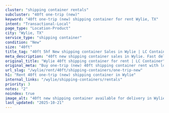 ```yaml
---
cluster: "shipping container rentals"
subcluster: "40ft one-trip (new)"
keyword: "40ft one-trip (new) shipping container for rent Wylie, TX"
intent: "Transactional-Local"
page_type: "Location-Product"
city: "Wylie, TX"
service_type: "shipping container"
condition: "New"
size: "40ft"
title_tag: "40ft 5hf New shipping container Sales in Wylie | LC Container"
meta_description: "40ft new shipping container sales in Wylie. Fast delivery, competitive pricing. Serving shipping containers area. Quote ID: D1N. Call (214) 524-4168 for your free quote today."
original_title: "Wylie 40ft shipping container for rent | LC Container"
original_meta: "Buy one-trip (new) 40ft shipping container rent with local delivery in Wylie, TX. LC Container — local Since 2003. Request a fast quote today."
url_slug: "/wylie/rent/40ft/shipping-containers/one-trip-new"
h1: "Rent 40ft one-trip (new) shipping container in Wylie"
internal_links: "/wylie/shipping-containers/rentals"
priority: 3
notes: "2"
noindex: true
image_alt: "40ft new shipping container available for delivery in Wylie"
last_updated: "2025-10-21"
---
```


<!-- TODO: Add unique city/inventory copy, images, and internal links here. -->
